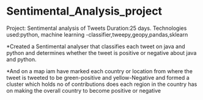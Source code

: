 # Sentimental_Analysis_project
Project: Sentimental analysis of Tweets Duration:25 days. Technologies used:python, machine learning -classifier,tweepy,geopy,pandas,sklearn

*Created a Sentimental analyser that classifies each tweet on java and python and determines whether the tweet is positive or negative about java and python.

*And on a map iam have marked each country or location from where the tweet is tweeted to be green-positive and yellow-Negative and formed a cluster which holds no of contributions does each region in the country has on making the overall country to become positive or negative
